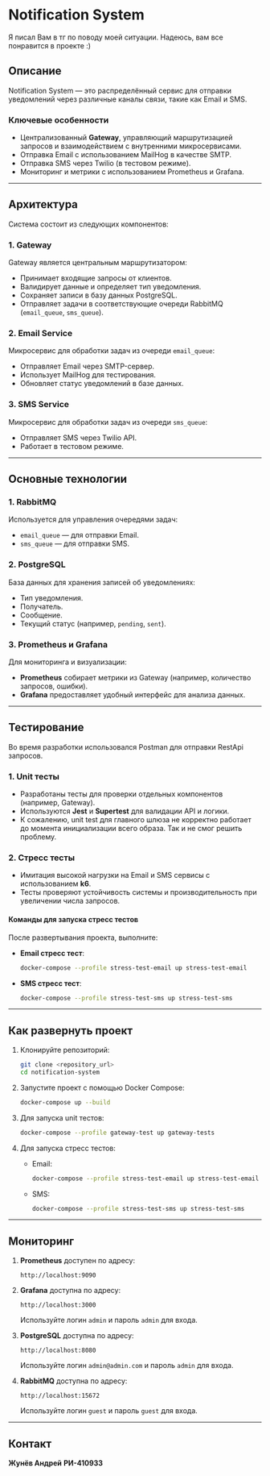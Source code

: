 
# **Notification System**

Я писал Вам в тг по поводу моей ситуации. Надеюсь, вам все понравится в проекте :)

## **Описание**
Notification System — это распределённый сервис для отправки уведомлений через различные каналы связи, такие как Email и SMS. 

### **Ключевые особенности**
- Централизованный **Gateway**, управляющий маршрутизацией запросов и взаимодействием с внутренними микросервисами.
- Отправка Email с использованием MailHog в качестве SMTP.
- Отправка SMS через Twilio (в тестовом режиме).
- Мониторинг и метрики с использованием Prometheus и Grafana.

---

## **Архитектура**
Система состоит из следующих компонентов:

### **1. Gateway**
Gateway является центральным маршрутизатором:
- Принимает входящие запросы от клиентов.
- Валидирует данные и определяет тип уведомления.
- Сохраняет записи в базу данных PostgreSQL.
- Отправляет задачи в соответствующие очереди RabbitMQ (`email_queue`, `sms_queue`).

### **2. Email Service**
Микросервис для обработки задач из очереди `email_queue`:
- Отправляет Email через SMTP-сервер.
- Использует MailHog для тестирования.
- Обновляет статус уведомлений в базе данных.

### **3. SMS Service**
Микросервис для обработки задач из очереди `sms_queue`:
- Отправляет SMS через Twilio API.
- Работает в тестовом режиме.

---

## **Основные технологии**

### **1. RabbitMQ**
Используется для управления очередями задач:
- `email_queue` — для отправки Email.
- `sms_queue` — для отправки SMS.

### **2. PostgreSQL**
База данных для хранения записей об уведомлениях:
- Тип уведомления.
- Получатель.
- Сообщение.
- Текущий статус (например, `pending`, `sent`).

### **3. Prometheus и Grafana**
Для мониторинга и визуализации:
- **Prometheus** собирает метрики из Gateway (например, количество запросов, ошибки).
- **Grafana** предоставляет удобный интерфейс для анализа данных.

---

## **Тестирование**

Во время разработки использовался Postman для отправки RestApi запросов.

### **1. Unit тесты**
- Разработаны тесты для проверки отдельных компонентов (например, Gateway).
- Используются **Jest** и **Supertest** для валидации API и логики.
- К сожалению, unit test для главного шлюза не корректно работает до момента инициализации всего образа. Так и не смог решить проблему.

### **2. Стресс тесты**
- Имитация высокой нагрузки на Email и SMS сервисы с использованием **k6**.
- Тесты проверяют устойчивость системы и производительность при увеличении числа запросов.

#### **Команды для запуска стресс тестов**
После развертывания проекта, выполните:
- **Email стресс тест**:
  ```bash
  docker-compose --profile stress-test-email up stress-test-email
  ```
- **SMS стресс тест**:
  ```bash
  docker-compose --profile stress-test-sms up stress-test-sms
  ```

---

## **Как развернуть проект**
1. Клонируйте репозиторий:
   ```bash
   git clone <repository_url>
   cd notification-system
   ```

2. Запустите проект с помощью Docker Compose:
   ```bash
   docker-compose up --build
   ```

3. Для запуска unit тестов:
   ```bash
   docker-compose --profile gateway-test up gateway-tests
   ```

4. Для запуска стресс тестов:
   - Email:
     ```bash
     docker-compose --profile stress-test-email up stress-test-email
     ```
   - SMS:
     ```bash
     docker-compose --profile stress-test-sms up stress-test-sms
     ```

---

## **Мониторинг**
1. **Prometheus** доступен по адресу:
   ```
   http://localhost:9090
   ```

2. **Grafana** доступна по адресу:
   ```
   http://localhost:3000
   ```
   Используйте логин `admin` и пароль `admin` для входа.

3. **PostgreSQL** доступна по адресу:
   ```
   http://localhost:8080
   ```
   Используйте логин `admin@admin.com` и пароль `admin` для входа.

4. **RabbitMQ** доступна по адресу:
   ```
   http://localhost:15672
   ```
   Используйте логин `guest` и пароль `guest` для входа.

---

## **Контакт**
**Жунёв Андрей** **РИ-410933**


